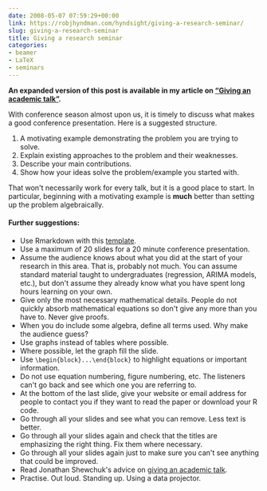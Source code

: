 ```yaml
---
date: 2008-05-07 07:59:29+00:00
link: https://robjhyndman.com/hyndsight/giving-a-research-seminar/
slug: giving-a-research-seminar
title: Giving a research seminar
categories:
- beamer
- LaTeX
- seminars
---
```


**An expanded version of this post is available in my article on [“Giving an academic talk”](/publications/usertalk/).**


With conference season almost upon us, it is timely to discuss what makes a good conference presentation. Here is a suggested structure.

  1. A motivating example demonstrating the problem you are trying to solve.
  2. Explain existing approaches to the problem and their weaknesses.
  3. Describe your main contributions.
  4. Show how your ideas solve the problem/example you started with.

That won't necessarily work for every talk, but it is a good place to start. In particular, beginning with a motivating example is **much** better than setting up the problem algebraically.

#### Further suggestions:

  * Use Rmarkdown with this [template](https://github.com/robjhyndman/monashebstemplates).
  * Use a maximum of 20 slides for a 20 minute conference presentation.
  * Assume the audience knows about what you did at the start of your research in this area. That is, probably not much. You can assume standard material taught to undergraduates (regression, ARIMA models, etc.), but don't assume they already know what you have spent long hours learning on your own.
  * Give only the most necessary mathematical details. People do not quickly absorb mathematical equations so don't give any more than you have to. Never give proofs.
  * When you do include some algebra, define all terms used. Why make the audience guess?
  * Use graphs instead of tables where possible.
  * Where possible, let the graph fill the slide.
  * Use `\begin{block}...\end{block}` to highlight equations or important information.
  * Do not use equation numbering, figure numbering, etc. The listeners can't go back and see which one you are referring to.
  * At the bottom of the last slide, give your website or email address for people to contact you if they want to read the paper or download your R code.
  * Go through all your slides and see what you can remove. Less text is better.
  * Go through all your slides again and check that the titles are emphasizing the right thing. Fix them where necessary.
  * Go through all your slides again just to make sure you can't see anything that could be improved.
  * Read Jonathan Shewchuk's advice on [giving an academic talk](http://www.cs.berkeley.edu/~jrs/speaking.html).
  * Practise. Out loud. Standing up. Using a data projector.
